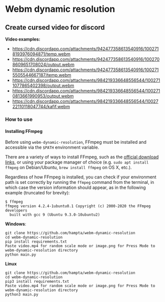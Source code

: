 # Webm dynamic resolution

## Create cursed video for discord
**Video examples:**
 - https://cdn.discordapp.com/attachments/942477358613540916/1002718193976094871/temp.webm
 - https://cdn.discordapp.com/attachments/942477358613540916/1002708609651708024/output.webm
 - https://cdn.discordapp.com/attachments/942477358613540916/1002715505544667187/temp.webm
 - https://cdn.discordapp.com/attachments/984219336648556544/1002711077865402398/output.webm
 - https://cdn.discordapp.com/attachments/984219336648556544/1002710813661990953/output.webm
 - https://cdn.discordapp.com/attachments/984219336648556544/1002722110118047744/kafif.webm

### How to use

#### Installing FFmpeg

Before using `webm-dynamic-resolution`, FFmpeg must be installed and accessible via the `$PATH` environment variable.

There are a variety of ways to install FFmpeg, such as the [official download links](https://ffmpeg.org/download.html), or using your package manager of choice (e.g. `sudo apt install ffmpeg` on Debian/Ubuntu, `brew install ffmpeg` on OS X, etc.).

Regardless of how FFmpeg is installed, you can check if your environment path is set correctly by running the `ffmpeg` command from the terminal, in which case the version information should appear, as in the following example (truncated for brevity):

```
$ ffmpeg
ffmpeg version 4.2.4-1ubuntu0.1 Copyright (c) 2000-2020 the FFmpeg developers
  built with gcc 9 (Ubuntu 9.3.0-10ubuntu2)
```
**Windows**:
```
git clone https://github.com/hampta/webm-dynamic-resolution
cd webm-dynamic-resolution
pip install requirements.txt
Paste video.mp4 for random scale mode or image.png for Press Mode to webm-dynamic-resolution directory
python main.py
```
**Linux**
```
git clone https://github.com/hampta/webm-dynamic-resolution
cd webm-dynamic-resolution
pip3 install requirements.txt
Paste video.mp4 for random scale mode or image.png for Press Mode to webm-dynamic-resolution directory
python3 main.py
```

